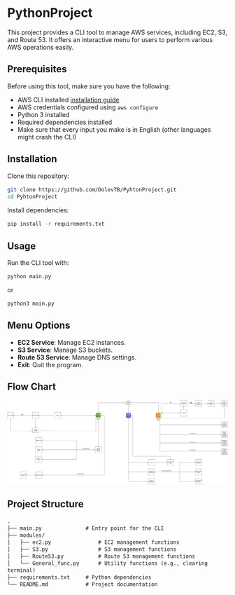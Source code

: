 # PythonProject

This project provides a CLI tool to manage AWS services, including EC2, S3, and Route 53. It offers an interactive menu for users to perform various AWS operations easily.

## Prerequisites

Before using this tool, make sure you have the following:

- AWS CLI installed [installation guide](https://docs.aws.amazon.com/cli/latest/userguide/getting-started-install.html)
- AWS credentials configured using `aws configure`
- Python 3 installed
- Required dependencies installed
- Make sure that every input you make is in English (other languages might crash the CLI)

## Installation

Clone this repository:

```bash
git clone https://github.com/DolevTB/PyhtonProject.git
cd PyhtonProject
```

Install dependencies:

```bash
pip install -r requirements.txt
```

## Usage

Run the CLI tool with:

```bash
python main.py
```
or
```bash
python3 main.py
```

## Menu Options

- **EC2 Service**: Manage EC2 instances.
- **S3 Service**: Manage S3 buckets.
- **Route 53 Service**: Manage DNS settings.
- **Exit**: Quit the program.
  
## Flow Chart
![My image](images/Flow%20Chart%20AWS-Python-Project.jpg)

## Project Structure

```
.
├── main.py              # Entry point for the CLI
├── modules/
│   ├── ec2.py               # EC2 management functions
│   ├── S3.py                # S3 management functions
│   ├── Route53.py           # Route 53 management functions
│   └── General_func.py      # Utility functions (e.g., clearing terminal)
├── requirements.txt     # Python dependencies
└── README.md            # Project documentation
```
